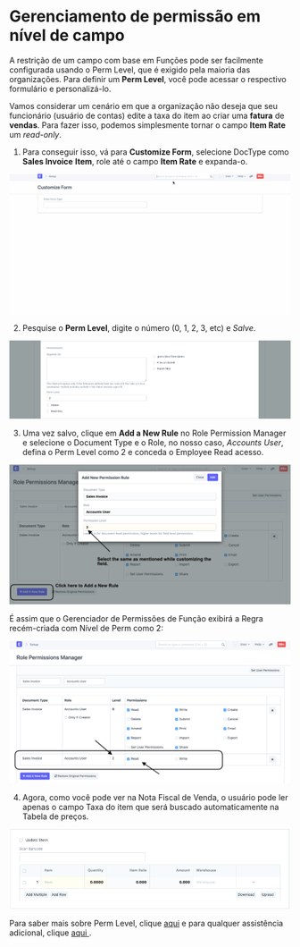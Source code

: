 # Gerenciamento de permissão em nível de campo


A restrição de um campo com base em Funções pode ser facilmente configurada usando o Perm Level, que é exigido pela maioria das organizações. Para definir um **Perm Level**, você pode acessar o respectivo formulário e personalizá-lo.


Vamos considerar um cenário em que a organização não deseja que seu funcionário (usuário de contas) edite a taxa do item ao criar uma **fatura** de **vendas**. Para fazer isso, podemos simplesmente tornar o campo **Item Rate** um *read-only*.


  



1. Para conseguir isso, vá para **Customize Form**, selecione DocType como **Sales Invoice** **Item**, role até o campo **Item Rate** e expanda-o.


![](/files/6eFVMRc.gif)


  



2. Pesquise o **Perm Level**, digite o número (0, 1, 2, 3, etc) e *Salve*.


![](/files/6VNnxII.png)


  



3. Uma vez salvo, clique em **Add a New Rule** no Role Permission Manager e selecione o Document Type e o Role, no nosso caso, *Accounts* *User*, defina o Perm Level como 2 e conceda o Employee Read acesso.


![](/files/jACnHrX.png)


  



É assim que o Gerenciador de Permissões de Função exibirá a Regra recém-criada com Nível de Perm como 2:


![](/files/qCYWDfK.png)


  
 


4. Agora, como você pode ver na Nota Fiscal de Venda, o usuário pode ler apenas o campo Taxa do item que será buscado automaticamente na Tabela de preços.


![](/files/86CqBf1.png)


  

Para saber mais sobre Perm Level, clique [aqui](https://erpnext.com/docs/user/manual/en/setting-up/articles/managing-perm-level/) e para qualquer assistência adicional, clique [aqui ](https://discuss.erpnext.com/).